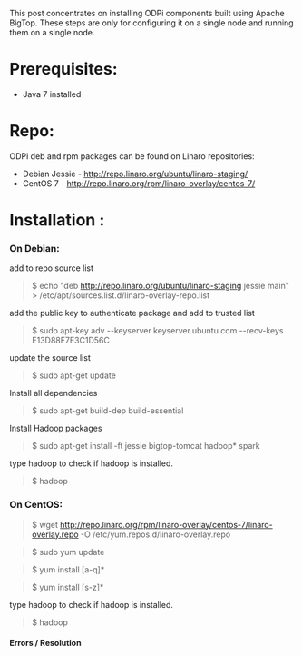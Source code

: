 This post concentrates on installing ODPi components built using Apache BigTop. These steps are only for configuring it on a single node and running them on a single node.

# Prerequisites:

* Java 7 installed

# Repo:

ODPi deb and rpm packages can be found on Linaro repositories:

* Debian Jessie - http://repo.linaro.org/ubuntu/linaro-staging/
* CentOS 7 - http://repo.linaro.org/rpm/linaro-overlay/centos-7/


# Installation :

### On Debian:

add to repo source list

> $ echo "deb http://repo.linaro.org/ubuntu/linaro-staging jessie main" > /etc/apt/sources.list.d/linaro-overlay-repo.list

add the public key to authenticate package and add to trusted list
> $ sudo apt-key adv --keyserver keyserver.ubuntu.com --recv-keys E13D88F7E3C1D56C

update the source list
> $ sudo apt-get update

Install all dependencies
> $ sudo apt-get build-dep build-essential

Install Hadoop packages 
> $ sudo apt-get install -ft jessie bigtop-tomcat hadoop* spark

type hadoop to check if hadoop is installed.
> $ hadoop

### On CentOS:

> $ wget http://repo.linaro.org/rpm/linaro-overlay/centos-7/linaro-overlay.repo -O /etc/yum.repos.d/linaro-overlay.repo

> $ sudo yum update

> $ yum install [a-q]*

> $ yum install [s-z]*

type hadoop to check if hadoop is installed.

> $ hadoop


#### Errors / Resolution
